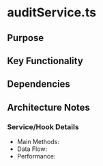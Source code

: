 # auditService.ts

## Purpose

## Key Functionality

## Dependencies

## Architecture Notes

### Service/Hook Details
- Main Methods: 
- Data Flow: 
- Performance: 
